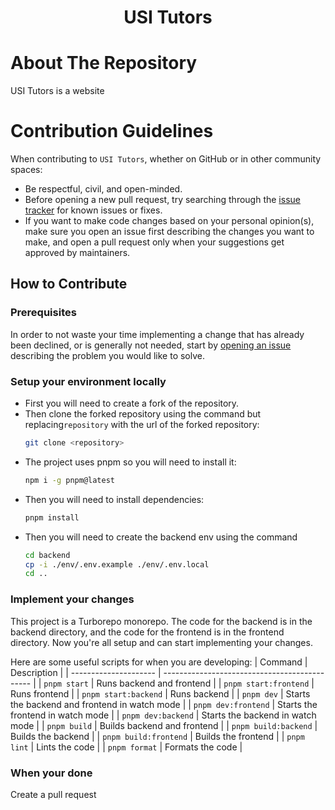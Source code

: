 <div align="center">

# USI Tutors

</div>

# About The Repository
USI Tutors is a website

# Contribution Guidelines

When contributing to `USI Tutors`, whether on GitHub or in other community spaces:

- Be respectful, civil, and open-minded.
- Before opening a new pull request, try searching through the [issue tracker](https://github.com/TrimNCut/USITutors/issues) for known issues or fixes.
- If you want to make code changes based on your personal opinion(s), make sure you open an issue first describing the changes you want to make, and open a pull request only when your suggestions get approved by maintainers.

## How to Contribute

### Prerequisites

In order to not waste your time implementing a change that has already been declined, or is generally not needed, start by [opening an issue](https://github.com/TrimNCut/USITutors/issues/new/choose) describing the problem you would like to solve.

### Setup your environment locally
- First you will need to create a fork of the repository.
- Then clone the forked repository using the command but replacing`repository` with the url of the forked repository:
  ```bash
  git clone <repository>
  ```
- The project uses pnpm so you will need to install it:
  ```bash
  npm i -g pnpm@latest
  ```
- Then you will need to install dependencies:
  ```bash
  pnpm install
  ```
- Then you will need to create the backend env using the command
  ```bash
  cd backend
  cp -i ./env/.env.example ./env/.env.local
  cd ..
  ```

### Implement your changes
This project is a Turborepo monorepo. The code for the backend is in the backend directory, and the code for the frontend is in the frontend directory. Now you're all setup and can start implementing your changes.

Here are some useful scripts for when you are developing:
| Command               | Description                                   |
| --------------------- | --------------------------------------------- |
| `pnpm start`          | Runs backend and frontend                     |
| `pnpm start:frontend` | Runs frontend                                 |
| `pnpm start:backend`  | Runs backend                                  |
| `pnpm dev`            | Starts the backend and frontend in watch mode |
| `pnpm dev:frontend`   | Starts the frontend in watch mode             |
| `pnpm dev:backend`    | Starts the backend in watch mode              |
| `pnpm build`          | Builds backend and frontend                   |
| `pnpm build:backend`  | Builds the backend                            |
| `pnpm build:frontend` | Builds the frontend                           |
| `pnpm lint`           | Lints the code                                |
| `pnpm format`         | Formats the code                              |

### When your done
Create a pull request
